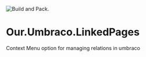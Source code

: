 ![Build and Pack.](https://github.com/KevinJump/Our.Umbraco.LinkedPages/workflows/Build%20and%20Pack./badge.svg?branch=dev%2Fv8)

# Our.Umbraco.LinkedPages
Context Menu option for managing relations in umbraco
